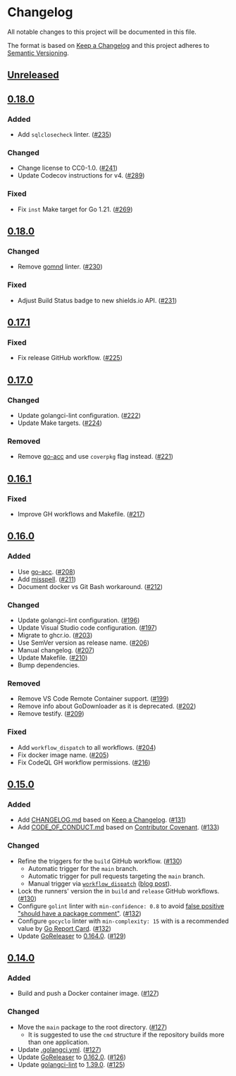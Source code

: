 # Changelog

All notable changes to this project will be documented in this file.

The format is based on [Keep a Changelog](https://keepachangelog.com/en/1.1.0/)
and this project adheres to [Semantic Versioning](https://semver.org/spec/v2.0.0.html).

## [Unreleased](https://github.com/golang-templates/seed/compare/v0.19.0...HEAD)

## [0.18.0](https://github.com/golang-templates/seed/releases/tag/v0.19.0)

### Added

- Add `sqlclosecheck` linter. ([#235](https://github.com/golang-templates/seed/pull/235))

### Changed

- Change license to CC0-1.0. ([#241](https://github.com/golang-templates/seed/pull/241))
- Update Codecov instructions for v4. ([#289](https://github.com/golang-templates/seed/pull/289))

### Fixed

- Fix `inst` Make target for Go 1.21. ([#269](https://github.com/golang-templates/seed/pull/269))

## [0.18.0](https://github.com/golang-templates/seed/releases/tag/v0.18.0)

### Changed

- Remove [gomnd](https://github.com/tommy-muehle/go-mnd) linter. ([#230](https://github.com/golang-templates/seed/pull/230))

### Fixed

- Adjust Build Status badge to new shields.io API. ([#231](https://github.com/golang-templates/seed/pull/231))

## [0.17.1](https://github.com/golang-templates/seed/releases/tag/v0.17.1)

### Fixed

- Fix release GitHub workflow. ([#225](https://github.com/golang-templates/seed/pull/225))

## [0.17.0](https://github.com/golang-templates/seed/releases/tag/v0.17.0)

### Changed

- Update golangci-lint configuration. ([#222](https://github.com/golang-templates/seed/pull/222))
- Update Make targets. ([#224](https://github.com/golang-templates/seed/pull/224))

### Removed

- Remove [go-acc](https://github.com/ory/go-acc) and use `coverpkg` flag instead. ([#221](https://github.com/golang-templates/seed/pull/221))

## [0.16.1](https://github.com/golang-templates/seed/releases/tag/v0.16.1)

### Fixed

- Improve GH workflows and Makefile. ([#217](https://github.com/golang-templates/seed/pull/217))

## [0.16.0](https://github.com/golang-templates/seed/releases/tag/v0.16.0)

### Added

- Use [go-acc](https://github.com/ory/go-acc). ([#208](https://github.com/golang-templates/seed/pull/208))
- Add [misspell](https://github.com/client9/misspell). ([#211](https://github.com/golang-templates/seed/pull/211))
- Document docker vs Git Bash workaround. ([#212](https://github.com/golang-templates/seed/pull/212))

### Changed

- Update golangci-lint configuration. ([#196](https://github.com/golang-templates/seed/pull/196))
- Update Visual Studio code configuration. ([#197](https://github.com/golang-templates/seed/pull/197))
- Migrate to ghcr.io. ([#203](https://github.com/golang-templates/seed/pull/203))
- Use SemVer version as release name. ([#206](https://github.com/golang-templates/seed/pull/206))
- Manual changelog. ([#207](https://github.com/golang-templates/seed/pull/207))
- Update Makefile. ([#210](https://github.com/golang-templates/seed/pull/210))
- Bump dependencies.

### Removed

- Remove VS Code Remote Container support. ([#199](https://github.com/golang-templates/seed/pull/199))
- Remove info about GoDownloader as it is deprecated. ([#202](https://github.com/golang-templates/seed/pull/202))
- Remove testify. ([#209](https://github.com/golang-templates/seed/pull/209))

### Fixed

- Add `workflow_dispatch` to all workflows. ([#204](https://github.com/golang-templates/seed/pull/204))
- Fix docker image name. ([#205](https://github.com/golang-templates/seed/pull/205))
- Fix CodeQL GH workflow permissions. ([#216](https://github.com/golang-templates/seed/pull/216))

## [0.15.0](https://github.com/golang-templates/seed/releases/tag/v0.15.0)

### Added

- Add [CHANGELOG.md](CHANGELOG.md) based on [Keep a Changelog](https://keepachangelog.com/en/1.1.0/). ([#131](https://github.com/golang-templates/seed/pull/131))
- Add [CODE_OF_CONDUCT.md](CODE_OF_CONDUCT.md) based on [Contributor Covenant](https://www.contributor-covenant.org/version/2/0/code_of_conduct/). ([#133](https://github.com/golang-templates/seed/pull/133))

### Changed

- Refine the triggers for the `build` GitHub workflow. ([#130](https://github.com/golang-templates/seed/pull/130))
  - Automatic trigger for the `main` branch.
  - Automatic trigger for pull requests targeting the `main` branch.
  - Manual trigger via [`workflow_dispatch`](https://docs.github.com/en/actions/reference/events-that-trigger-workflows#workflow_dispatch) ([blog post](https://github.blog/changelog/2020-07-06-github-actions-manual-triggers-with-workflow_dispatch/)).
- Lock the runners' version the in `build` and `release` GitHub workflows. ([#130](https://github.com/golang-templates/seed/pull/130))
- Configure `golint` linter with `min-confidence: 0.8` to avoid [false positive "should have a package comment"](https://github.com/golangci/golangci-lint/issues/1556). ([#132](https://github.com/golang-templates/seed/pull/132))
- Configure `gocyclo` linter with `min-complexity: 15` with is a recommended value by [Go Report Card](https://goreportcard.com/). ([#132](https://github.com/golang-templates/seed/pull/132))
- Update [GoReleaser](https://github.com/goreleaser/goreleaser) to [0.164.0](https://github.com/goreleaser/goreleaser/releases/tag/v0.164.0). ([#129](https://github.com/golang-templates/seed/pull/129))

## [0.14.0](https://github.com/golang-templates/seed/releases/tag/v0.14.0)

### Added

- Build and push a Docker container image. ([#127](https://github.com/golang-templates/seed/pull/127))

### Changed

- Move the `main` package to the root directory. ([#127](https://github.com/golang-templates/seed/pull/127))
  - It is suggested to use the `cmd` structure if the repository builds more than one application.
- Update [.golangci.yml](https://github.com/golang-templates/seed/blob/v0.14.0/.golangci.yml). ([#127](https://github.com/golang-templates/seed/pull/127))
- Update [GoReleaser](https://github.com/goreleaser/goreleaser) to [0.162.0](https://github.com/goreleaser/goreleaser/releases/tag/v0.162.0). ([#126](https://github.com/golang-templates/seed/pull/126))
- Update [golangci-lint](https://github.com/golangci/golangci-lint) to [1.39.0](https://github.com/golangci/golangci-lint/releases/tag/v1.39.0). ([#125](https://github.com/golang-templates/seed/pull/125))

<!-- markdownlint-configure-file
MD024:
  # Only check sibling headings
  siblings_only: true
-->
